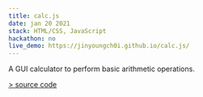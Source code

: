 ```yaml
---
title: calc.js
date: jan 20 2021
stack: HTML/CSS, JavaScript
hackathon: no
live_demo: https://jinyoungch0i.github.io/calc.js/
---
```


A GUI calculator to perform basic arithmetic operations. 

[> source code](https://github.com/jinyoungch0i/calc.js)
